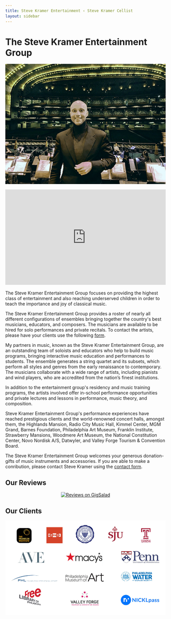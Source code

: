```yaml
---
title: Steve Kramer Entertainment ‹ Steve Kramer Cellist
layout: sidebar
---
```

# The Steve Kramer Entertainment Group

![Radio City Music Hall](/images/photos/radiocityedited.jpg)

<iframe width="100%" height="300" scrolling="no" frameborder="no" allow="autoplay" src="https://w.soundcloud.com/player/?url=https%3A//api.soundcloud.com/tracks/763572550&color=%23ffffff&auto_play=true&hide_related=false&show_comments=true&show_user=true&show_reposts=false&show_teaser=true&visual=true"></iframe>

The Steve Kramer Entertainment Group focuses on providing the highest class of entertainment and also reaching underserved children in order to teach the importance and joy of classical music.

The Steve Kramer Entertainment Group provides a roster of nearly all different configurations of ensembles bringing together the country's best musicians, educators, and composers. The musicians are available to be hired for solo performances and private recitals. To contact the artists, please have your clients use the following [form](http://stevekramercellist.com/contact.html).

My partners in music, known as the Steve Kramer Entertainment Group, are an outstanding team of soloists and educators who help to build music programs, bringing interactive music education and performances to students. The ensemble generates a string quartet and its subsets, which perform all styles and genres from the early renaissance to contemporary. The musicians collaborate with a wide range of artists, including pianists and wind players, who are accredited from the nation’s finest institutions.

In addition to the entertainment group's residency and music training programs, the artists involved offer in-school performance opportunities and private lectures and lessons in performance, music theory, and composition.

Steve Kramer Entertainment Group's performance experiences have reached prestigious clients and the world-renowned concert halls, amongst them, the Highlands Mansion, Radio City Music Hall, Kimmel Center, MGM Grand, Barnes Foundation, Philadelphia Art Museum, Franklin Institute, Strawberry Mansions, Woodmere Art Museum, the National Constitution Center, Novo Nordisk A/S, Datwyler, and Valley Forge Tourism & Convention Board. 

The Steve Kramer Entertainment Group welcomes your generous donation-gifts of music instruments and accessories. If you are able to make a conribution, please contact Steve Kramer using the [contact form](http://stevekramercellist.com/contact.html). 
 
 
## Our Reviews

 <a href="https://www.gigsalad.com/steve_kramer_philadelphia#reviews"><center><img src="https://www.gigsalad.com/profile/reviews-badge/160790/normal/blue" alt="Reviews on GigSalad" class="center2" height="128" width="108"></center></a>
 

## Our Clients

![Client Logos](/images/clientlogos2.jpg)




